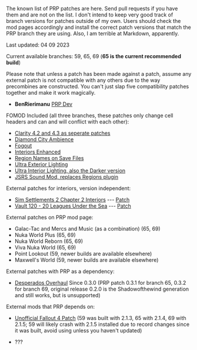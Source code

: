 The known list of PRP patches are here. Send pull requests if you have them and are not on the list. I don't intend to keep very good track of branch versions for patches outside of my own. Users should check the mod pages accordingly and install the correct patch versions that match the PRP branch they are using. Also, I am terrible at Markdown, apparently.

Last updated: 04 09 2023

Current available branches: 59, 65, 69 (**65 is the current recommended build**)

Please note that unless a patch has been made against a patch, assume any external patch is not compatible with any others due to the way precombines are constructed. You can't just slap five compatibility patches together and make it work magically.

- **BenRierimanu** [PRP Dev](https://www.nexusmods.com/fallout4/mods/46403)

FOMOD Included (all three branches, these patches only change cell headers and can and will conflict with each other):
- [Clarity 4.2 and 4.3 as seperate patches](https://www.nexusmods.com/fallout4/mods/31991)
- [Diamond City Ambience](https://www.nexusmods.com/fallout4/mods/39267)
- [Fogout](https://www.nexusmods.com/fallout4/mods/2428)
- [Interiors Enhanced](https://www.nexusmods.com/fallout4/mods/8768)
- [Region Names on Save Files](https://www.nexusmods.com/fallout4/mods/41361)
- [Ultra Exterior Lighting](https://www.nexusmods.com/fallout4/mods/41625)
- [Ultra Interior Lighting, also the Darker version](https://www.nexusmods.com/fallout4/mods/22101)
- [JSRS Sound Mod, replaces Regions plugin](https://www.nexusmods.com/fallout4/mods/52931)

External patches for interiors, version independent:
- [Sim Settlements 2 Chapter 2 Interiors](https://www.nexusmods.com/fallout4/mods/55817) --- [Patch](https://www.nexusmods.com/fallout4/mods/57947)
- [Vault 120 - 20 Leagues Under the Sea](https://www.nexusmods.com/fallout4/mods/58514) --- [Patch](https://www.nexusmods.com/fallout4/mods/58584)

External patches on PRP mod page:
- Galac-Tac and Mercs and Music (as a combination) (65, 69)
- Nuka World Plus (65, 69)
- Nuka World Reborn (65, 69)
- Viva Nuka World (65, 69)
- Point Lookout (59, newer builds are available elsewhere)
- Maxwell's World (59, newer builds are available elsewhere)

External patches with PRP as a dependency:
- [Desperados Overhaul](https://www.nexusmods.com/fallout4/mods/45169) Since 0.3.0 (PRP patch 0.3.1 for branch 65, 0.3.2 for branch 69, original release 0.2.0 is the Shadowofthewind generation and still works, but is unsupported)

External mods that PRP depends on:
- [Unofficial Fallout 4 Patch](https://www.nexusmods.com/fallout4/mods/4598) (59 was built with 2.1.3, 65 with 2.1.4, 69 with 2.1.5; 59 will likely crash with 2.1.5 installed due to record changes since it was built, avoid using unless you haven't updated)

- ???